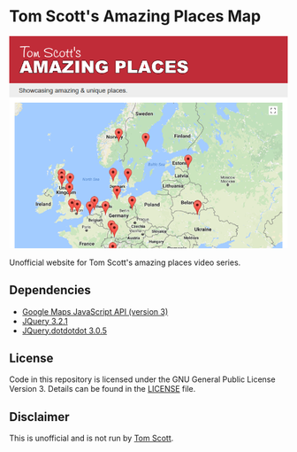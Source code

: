 # Tom Scott's Amazing Places Map
![Screenshot](screenshot-2017-08-03.png)

Unofficial website for Tom Scott's amazing places video series.

## Dependencies
- [Google Maps JavaScript API (version 3)](https://developers.google.com/maps/documentation/javascript/)
- [JQuery 3.2.1](https://jquery.com/)
- [JQuery.dotdotdot 3.0.5](https://github.com/FrDH/jQuery.dotdotdot)

## License

Code in this repository is licensed under the GNU General Public License Version 3. Details can be found in the [LICENSE](LICENSE) file. 

## Disclaimer

This is unofficial and is not run by [Tom Scott](https://www.tomscott.com/).
